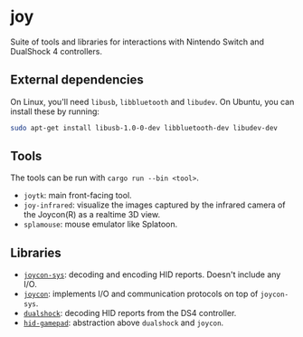 # joy

Suite of tools and libraries for interactions with Nintendo Switch and DualShock 4 controllers.

## External dependencies

On Linux, you'll need `libusb`, `libbluetooth` and `libudev`. On Ubuntu, you can install these by running:

```sh
sudo apt-get install libusb-1.0-0-dev libbluetooth-dev libudev-dev
```

## Tools

The tools can be run with `cargo run --bin <tool>`.

- `joytk`: main front-facing tool.
- `joy-infrared`: visualize the images captured by the infrared camera of the Joycon(R) as a realtime 3D view.
- `splamouse`: mouse emulator like Splatoon.

## Libraries

- [`joycon-sys`](https://yamakaky.github.io/joy/joycon_sys): decoding and encoding HID reports. Doesn't include any I/O.
- [`joycon`](https://yamakaky.github.io/joy/joycon): implements I/O and communication protocols on top of `joycon-sys`.
- [`dualshock`](https://yamakaky.github.io/joy/dualshock): decoding HID reports from the DS4 controller.
- [`hid-gamepad`](https://yamakaky.github.io/joy/hid_gamepad): abstraction above `dualshock` and `joycon`.

